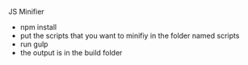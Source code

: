 JS Minifier

- npm install
- put the scripts that you want to minifiy in the folder named scripts
- run gulp
- the output is in the build folder

